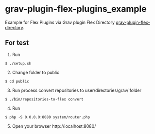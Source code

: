# grav-plugin-flex-plugins_example

Example for Flex Plugins via Grav plugin Flex Directory [grav-plugin-flex-directory](https://github.com/igk1972/grav-plugin-flex-directory).

## For test

1. Run 
```shell
$ ./setup.sh
```

2. Change folder to public
```shell
$ cd public
```

3. Run process convert repositories to user/directories/grav/ folder
```shell
$ ./bin/repositories-to-flex convert
```

4. Run
```shell
$ php -S 0.0.0.0:8080 system/router.php
```

5. Open your browser http://localhost:8080/ 
